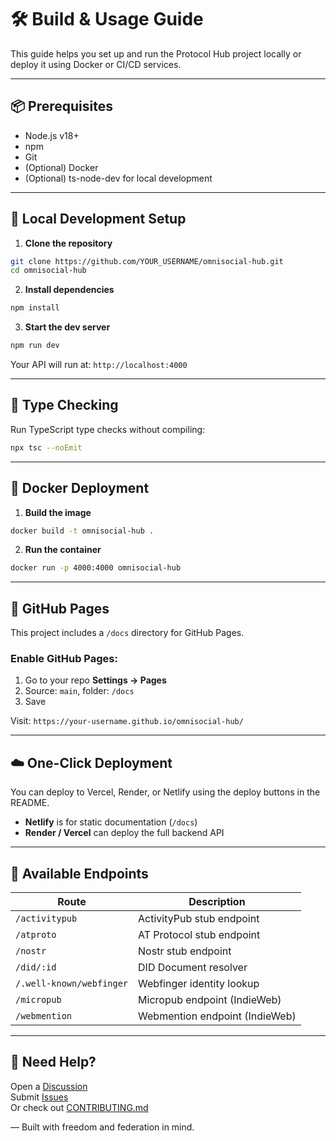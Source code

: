 # 🛠 Build & Usage Guide

This guide helps you set up and run the Protocol Hub project locally or deploy it using Docker or CI/CD services.

---

## 📦 Prerequisites

- Node.js v18+
- npm
- Git
- (Optional) Docker
- (Optional) ts-node-dev for local development

---

## 🔧 Local Development Setup

1. **Clone the repository**
```bash
git clone https://github.com/YOUR_USERNAME/omnisocial-hub.git
cd omnisocial-hub
```

2. **Install dependencies**
```bash
npm install
```

3. **Start the dev server**
```bash
npm run dev
```

Your API will run at: `http://localhost:4000`

---

## 🧪 Type Checking

Run TypeScript type checks without compiling:

```bash
npx tsc --noEmit
```

---

## 🐳 Docker Deployment

1. **Build the image**
```bash
docker build -t omnisocial-hub .
```

2. **Run the container**
```bash
docker run -p 4000:4000 omnisocial-hub
```

---

## 🚀 GitHub Pages

This project includes a `/docs` directory for GitHub Pages.

### Enable GitHub Pages:

1. Go to your repo **Settings → Pages**
2. Source: `main`, folder: `/docs`
3. Save

Visit: `https://your-username.github.io/omnisocial-hub/`

---

## ☁️ One-Click Deployment

You can deploy to Vercel, Render, or Netlify using the deploy buttons in the README.

- **Netlify** is for static documentation (`/docs`)
- **Render / Vercel** can deploy the full backend API

---

## 🧩 Available Endpoints

| Route             | Description                       |
|------------------|-----------------------------------|
| `/activitypub`    | ActivityPub stub endpoint         |
| `/atproto`        | AT Protocol stub endpoint         |
| `/nostr`          | Nostr stub endpoint               |
| `/did/:id`        | DID Document resolver             |
| `/.well-known/webfinger` | Webfinger identity lookup    |
| `/micropub`       | Micropub endpoint (IndieWeb)      |
| `/webmention`     | Webmention endpoint (IndieWeb)    |

---

## 🙌 Need Help?

Open a [Discussion](https://github.com/YOUR_USERNAME/omnisocial-hub/discussions)  
Submit [Issues](https://github.com/YOUR_USERNAME/omnisocial-hub/issues)  
Or check out [CONTRIBUTING.md](./CONTRIBUTING.md)

—
Built with freedom and federation in mind.
